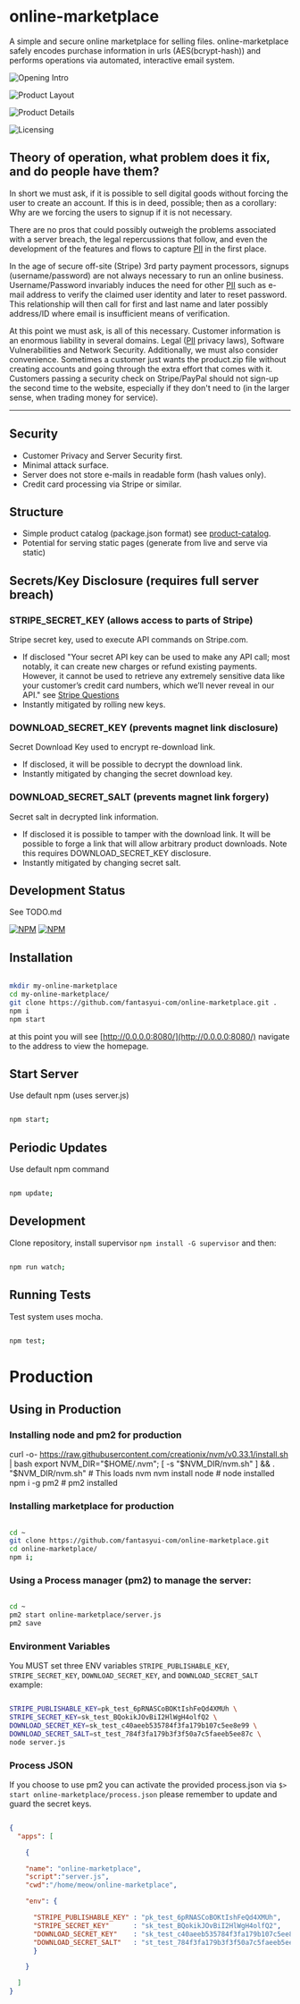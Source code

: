 # online-marketplace
A simple and secure online marketplace for selling files. online-marketplace safely encodes purchase information in urls (AES(bcrypt-hash)) and performs operations via automated, interactive email system.

![Opening Intro](screenshots/a.jpg "Opening Intro")

![Product Layout](screenshots/b.jpg "Product Layout")

![Product Details](screenshots/c.jpg "Product
 Details")

![Licensing](screenshots/d.jpg "Licensing")


## Theory of operation, what problem does it fix, and do people have them?

In short we must ask, if it is possible to sell digital goods without forcing the user to create an account. If this is in deed, possible; then as a corollary: Why are we forcing the users to signup if it is not necessary.

There are no pros that could possibly outweigh the problems associated with a server breach, the legal repercussions that follow, and even the development of the features and flows to capture [PII](https://en.wikipedia.org/wiki/Personally_identifiable_information) in the first place.

In the age of secure off-site (Stripe) 3rd party payment processors, signups (username/password) are not always necessary to run an online business. Username/Password invariably induces the need for other [PII](https://en.wikipedia.org/wiki/Personally_identifiable_information) such as e-mail address to verify the claimed user identity and later to reset password. This relationship will then call for first and last name and later possibly address/ID where email is insufficient means of verification.

At this point we must ask, is all of this necessary. Customer information is an enormous liability in several domains. Legal ([PII](https://en.wikipedia.org/wiki/Personally_identifiable_information) privacy laws), Software Vulnerabilities and Network Security. Additionally, we must also consider convenience. Sometimes a customer just wants the product.zip file without creating accounts and going through the extra effort that comes with it. Customers passing a security check on Stripe/PayPal should not sign-up the second time to the website, especially if they don't need to (in the larger sense, when trading money for service).

---

## Security

- Customer Privacy and Server Security first.
- Minimal attack surface.
- Server does not store e-mails in readable form (hash values only).
- Credit card processing via Stripe or similar.

## Structure

- Simple product catalog (package.json format) see [product-catalog](https://github.com/fantasyui-com/product-catalog).
- Potential for serving static pages (generate from live and serve via static)

## Secrets/Key Disclosure (requires full server breach)

### STRIPE_SECRET_KEY (allows access to parts of Stripe)

Stripe secret key, used to execute API commands on Stripe.com.

- If disclosed "Your secret API key can be used to make any API call; most notably, it can create new charges or refund existing payments. However, it cannot be used to retrieve any extremely sensitive data like your customer’s credit card numbers, which we’ll never reveal in our API." see [Stripe Questions](https://support.stripe.com/questions/what-happens-if-my-api-key-is-compromised)
- Instantly mitigated by rolling new keys.

### DOWNLOAD_SECRET_KEY (prevents magnet link disclosure)

Secret Download Key used to encrypt re-download link.

- If disclosed, it will be possible to decrypt the download link.
- Instantly mitigated by changing the secret download key.

### DOWNLOAD_SECRET_SALT (prevents magnet link forgery)

Secret salt in decrypted link information.

- If disclosed it is possible to tamper with the download link. It will be possible to forge a link that will allow arbitrary product downloads. Note this requires DOWNLOAD_SECRET_KEY disclosure.
- Instantly mitigated by changing secret salt.

## Development Status

See TODO.md

[![NPM](https://nodei.co/npm/online-marketplace.png?downloads=true&downloadRank=true&stars=true)](https://nodei.co/npm/online-marketplace/)
[![NPM](https://nodei.co/npm-dl/online-marketplace.png?months=1&height=3)](https://nodei.co/npm/online-marketplace/)

## Installation

```sh

mkdir my-online-marketplace
cd my-online-marketplace/
git clone https://github.com/fantasyui-com/online-marketplace.git .
npm i
npm start

```

at this point you will see [http://0.0.0.0:8080/](http://0.0.0.0:8080/)
navigate to the address to view the homepage.


## Start Server

Use default npm (uses server.js)

```sh

npm start;

```

## Periodic Updates

Use default npm command

```sh

npm update;

```

## Development

Clone repository, install supervisor ```npm install -G supervisor``` and then:

```sh

npm run watch;

```

## Running Tests

Test system uses mocha.

```sh

npm test;

```

# Production

## Using in Production

### Installing node and pm2 for production
curl -o- https://raw.githubusercontent.com/creationix/nvm/v0.33.1/install.sh | bash
export NVM_DIR="$HOME/.nvm"; [ -s "$NVM_DIR/nvm.sh" ] && \. "$NVM_DIR/nvm.sh"  # This loads nvm
nvm install node # node installed
npm i -g pm2 # pm2 installed

### Installing marketplace for production

```sh

cd ~
git clone https://github.com/fantasyui-com/online-marketplace.git
cd online-marketplace/
npm i;

```

### Using a Process manager (pm2) to manage the server:

```sh

cd ~
pm2 start online-marketplace/server.js
pm2 save

```
### Environment Variables

You MUST set three ENV variables ```STRIPE_PUBLISHABLE_KEY```, ```STRIPE_SECRET_KEY```, ```DOWNLOAD_SECRET_KEY```, and ```DOWNLOAD_SECRET_SALT``` example:

```sh

STRIPE_PUBLISHABLE_KEY=pk_test_6pRNASCoBOKtIshFeQd4XMUh \
STRIPE_SECRET_KEY=sk_test_BQokikJOvBiI2HlWgH4olfQ2 \
DOWNLOAD_SECRET_KEY=sk_test_c40aeeb535784f3fa179b107c5ee8e99 \
DOWNLOAD_SECRET_SALT=st_test_784f3fa179b3f3f50a7c5faeeb5ee87c \
node server.js

```

### Process JSON

If you choose to use pm2 you can activate the provided process.json via ```$> start online-marketplace/process.json``` please remember to update and guard the secret keys.

```json

{
  "apps": [

    {

    "name": "online-marketplace",
    "script":"server.js",
    "cwd":"/home/meow/online-marketplace",

    "env": {

      "STRIPE_PUBLISHABLE_KEY" : "pk_test_6pRNASCoBOKtIshFeQd4XMUh",
      "STRIPE_SECRET_KEY"      : "sk_test_BQokikJOvBiI2HlWgH4olfQ2",
      "DOWNLOAD_SECRET_KEY"    : "sk_test_c40aeeb535784f3fa179b107c5ee8e99",
      "DOWNLOAD_SECRET_SALT"   : "st_test_784f3fa179b3f3f50a7c5faeeb5ee87c",
      }

    }

  ]
}


```
